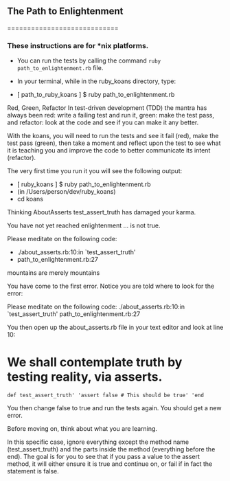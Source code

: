 ## The Path to Enlightenment
============================

### These instructions are for *nix platforms.

* You can run the tests by calling the command `ruby path_to_enlightenment.rb` file.

* In your terminal, while in the ruby_koans directory, type:

* [ path_to_ruby_koans ] $ ruby path_to_enlightenment.rb

Red, Green, Refactor
In test-driven development (TDD) the mantra has always been red: write a failing test and run it, green: make the test pass, and refactor: look at the code and see if you can make it any better.

With the koans, you will need to run the tests and see it fail (red), make the test pass (green), then take a moment and reflect upon the test to see what it is teaching you and improve the code to better communicate its intent (refactor).

The very first time you run it you will see the following output:

* [ ruby_koans ] $ ruby path_to_enlightenment.rb
* (in /Users/person/dev/ruby_koans)
* cd koans

Thinking AboutAsserts
test_assert_truth has damaged your karma.

You have not yet reached enlightenment ...
<false> is not true.

Please meditate on the following code:
* ./about_asserts.rb:10:in `test_assert_truth'
* path_to_enlightenment.rb:27

mountains are merely mountains

You have come to the first error. Notice you are told where to look for the error:

Please meditate on the following code:
./about_asserts.rb:10:in `test_assert_truth'
path_to_enlightenment.rb:27

You then open up the about_asserts.rb file in your text editor and look at line 10:

# We shall contemplate truth by testing reality, via asserts.
`def test_assert_truth'
  'assert false # This should be true'
'end`

You then change false to true and run the tests again. You should get a new error.

Before moving on, think about what you are learning.

In this specific case, ignore everything except the method name (test_assert_truth) and the parts inside the method (everything before the end). The goal is for you to see that if you pass a value to the assert method, it will either ensure it is true and continue on, or fail if in fact the statement is false.